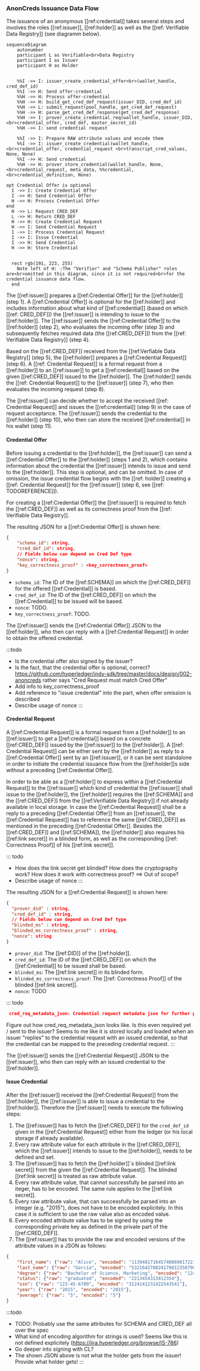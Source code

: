 ### AnonCreds Issuance Data Flow

The issuance of an anonymous [[ref:credential]] takes several steps and involves the roles [[ref:issuer]], [[ref:holder]] as well as the [[ref: Verifiable Data Registry]] (see diagramm below).

```mermaid
sequenceDiagram
    autonumber
    participant L as Verifiable<br>Data Registry
    participant I as Issuer
    participant H as Holder  


    %%I ->> I: issuer_create_credential_offer<br>(wallet_handle, cred_def_id)
    %%I ->> H: Send offer-credential
    %%H ->> H: Process offer-credential
    %%H ->> H: build_get_cred_def_request(issuer_DID, cred_def_id)
    %%H ->> L: submit_request(pool_handle, get_cred_def_request)
    %%H ->> H: parse_get_cred_def_response(get_cred_def_response)
    %%H ->> I: prover_create_credential_req(wallet_handle, issuer_DID,<br>credential_offer, cred_def, master_secret_id)
    %%H ->> I: send credential request
 
    %%I ->> I: Prepare RAW attribute values and encode them
    %%I ->> I: issuer_create_credential(wallet_handle,<br>credential_offer, credential_request <br>transcript_cred_values, None, None)
    %%I ->> H: Send credential
    %%H ->> H: prover_store_credential(wallet_handle, None,<br>credential_request, meta_data, %%credential,<br>credential_definition, None)

opt Credential Offer is optional
  I ->> I: Create Credential Offer
  I ->> H: Send Credential Offer
  H ->> H: Process Credential Offer
end
  H ->> L: Request CRED_DEF
  L ->> H: Return CRED_DEF
  H ->> H: Create Credential Request
  H ->> I: Send Credential Request
  I ->> I: Process Credential Request
  I ->> I: Issue Credential
  I ->> H: Send Credential
  H ->> H: Store Credential


  rect rgb(191, 223, 255)
    Note left of H: 💡The "Verifier" and "Schema Publisher" roles are<br>omitted in this diagram, since it is not required<br>for the credential issuance data flow.
  end
```

The [[ref:issuer]] prepares a [[ref:Credential Offer]] for the [[ref:holder]] (step 1). A [[ref:Credential Offer]] is optional for the [[ref:holder]] and includes information about what kind of [[ref:credential]] (based on which [[ref: CRED_DEF]]) the [[ref:issuer]] is intending to issue to the [[ref:holder]]. The [[ref:issuer]] sends the [[ref:Credential Offer]] to the [[ref:holder]] (step 2), who evaluates the incoming offer (step 3) and subsequently fetches required data (the [[ref:CRED_DEF]]) from the [[ref: Verifiable Data Registry]] (step 4).

Based on the [[ref:CRED_DEF]] received from the [[ref:Verfiable Data Registry]] (step 5), the [[ref:holder]] prepares a [[ref:Credential Request]] (step 6). A [[ref: Credential Request]] is a formal request from a [[ref:holder]] to an [[ref:issuer]] to get a [[ref:credential]] based on the given [[ref:CRED_DEF]] issued to the [[ref:holder]]. The [[ref:holder]] sends the [[ref: Credential Request]] to the [[ref:issuer]] (step 7), who then evaluates the incoming request (step 8).

The [[ref:issuer]] can decide whether to accept the received [[ref: Credential Request]] and issues the [[ref:credential]] (step 9) in the case of request acceptance. The [[ref:issuer]] sends the credential to the [[ref:holder]] (step 10), who then can store the received [[ref:credential]] in his wallet (step 11).


#### Credential Offer

Before issuing a credential to the [[ref:holder]], the [[ref:issuer]] can send a [[ref:Credential Offer]] to the [[ref:holder]] (steps 1 and 2), which contains information about the credential the [[ref:issuer]] intends to issue and send to the [[ref:holder]]. This step is optional, and can be omitted. In case of omission, the issue credential flow begins with the [[ref: holder]] creating a [[ref: Credential Request]] for the [[ref:issuer]] (step 6, see [[ref: TODOREFERENCE]]).

For creating a [[ref:Credential Offer]] the [[ref:issuer]] is required to fetch the [[ref:CRED_DEF]] as well as its correctness proof from the [[ref: Verifiable Data Registry]].

The resulting JSON for a [[ref:Credential Offer]] is shown here:

```json
{
    "schema_id": string,
    "cred_def_id": string,
    // Fields below can depend on Cred Def type
    "nonce": string,
    "key_correctness_proof" : <key_correctness_proof>
}
```
* `schema_id`: The ID of the [[ref:SCHEMA]] on which the [[ref:CRED_DEF]] for the offered [[ref:Credential]] is based.
* `cred_def_id`: The ID of the [[ref:CRED_DEF]] on which the [[ref:Credential]] to be issued will be based.
* `nonce`: TODO.
* `key_correctness_proof`: TODO.

The [[ref:issuer]] sends the [[ref:Credential Offer]] JSON to the [[ref:holder]], who then can reply with a [[ref:Credential Request]] in order to obtain the offered credential.

:::todo
 - Is the credential offer also signed by the issuer?
 - Is the fact, that the credential offer is optional, correct? https://github.com/hyperledger/indy-sdk/tree/master/docs/design/002-anoncreds rather says "Cred Request must match Cred Offer"
 - Add info to key_correctness_proof
 - Add reference to "issue credential" into the part, when offer omission is described
 - Describe usage of nonce
:::

#### Credential Request

A [[ref:Credential Request]] is a formal request from a [[ref:holder]] to an [[ref:issuer]] to get a [[ref:credential]] based on a concrete [[ref:CRED_DEF]] issued by the [[ref:issuer]] to the [[ref:holder]]. A [[ref: Credential Request]] can be either sent by the [[ref:holder]] as reply to a [[ref:Credential Offer]] sent by an [[ref:issuer]], or it can be sent standalone in order to initiate the credential issuance flow from the [[ref:holder]]s side without a preceding [[ref:Credential Offer]]. 

In order to be able as a [[ref:holder]] to express within a [[ref:Credential Request]] to the [[ref:issuer]] which kind of credential the [[ref:issuer]] shall issue to the [[ref:holder]], the [[ref:holder]] requires the [[ref:SCHEMA]] and the [[ref:CRED_DEF]] from the [[ref:Verifiable Data Registry]] if not already available in local storage. In case the [[ref:Credential Request]] shall be a reply to a preceding [[ref:Credential Offer]] from an [[ref:issuer]], the [[ref:Credential Request]] has to reference the same [[ref:CRED_DEF]] as mentioned in the preceding [[ref:Credential Offer]]. Besides the [[ref:CRED_DEF]] and [[ref:SCHEMA]], the [[ref:holder]] also requires his [[ref:link secret]] in a blinded form, as well as the corresponding [[ref: Correctness Proof]] of his [[ref:link secret]].

::: todo
- How does the link secret get blinded? How does the cryptography work? How does it work with correctness proof? ==> Out of scope?
- Describe usage of nonce
:::

The resulting JSON for a [[ref:Credential Request]] is shown here:

```json
{
  "prover_did" : string,
  "cred_def_id" : string,
  // Fields below can depend on Cred Def type
  "blinded_ms" : string,
  "blinded_ms_correctness_proof" : string,
  "nonce": string
}
```
* `prover_did`: The [[ref:DID]] of the [[ref:holder]].
* `cred_def_id`: The ID of the [[ref:CRED_DEF]] on which the [[ref:Credential]] to be issued shall be based.
* `blinded_ms`: The [[ref:link secret]] in its blinded form.
* `blinded_ms_correctness_proof`: The [[ref: Correctness Proof]] of the blinded [[ref:link secret]].
* `nonce`: TODO

::: todo
```json
 cred_req_metadata_json: Credential request metadata json for further processing of received form 
```
Figure out how cred_req_metadata_json looks like. Is this even required yet / sent to the issuer? Seems to me like it is stored locally and loaded when an issuer "replies" to the credential request with an issued credential, so that the credential can be mapped to the preceding credential request.
:::

The [[ref:issuer]] sends the [[ref:Credential Request]] JSON to the [[ref:issuer]], who then can reply with an issued credential to the [[ref:holder]].


#### Issue Credential

After the [[ref:issuer]] received the [[ref:Credential Request]] from the [[ref:holder]], the [[ref:issuer]] is able to issue a credential to the [[ref:holder]]. Therefore the [[ref:issuer]] needs to execute the following steps:

1. The [[ref:issuer]] has to fetch the [[ref:CRED_DEF]] for the `cred_def_id` given in the [[ref:Credential Request]] either from the ledger (or his local storage if already available).
2. Every raw attribute value for each attribute in the [[ref:CRED_DEF]], which the [[ref:issuer]] intends to issue to the [[ref:holder]], needs to be defined and set.
3. The [[ref:issuer]] has to fetch the [[ref:holder]]`s blinded [[ref:link secret]] from the given the [[ref:Credential Request]]. The blinded [[ref:link secret]] is treated as raw attribute value.
4. Every raw attribute value, that cannot successfully be parsed into an iteger, has to be encoded. The same rule applies to the [[ref:link secret]].
5. Every raw attribute value, that can successfully be parsed into an integer (e.g. "2015"), does not have to be encoded explicitely. In this case it is sufficient to use the raw value also as encoded value.
6. Every encoded attribute value has to be signed by using the corresponding private key as defined in the private part of the [[ref:CRED_DEF]].
7. The [[ref:issuer]] has to provide the raw and encoded versions of the attribute values in a JSON as follows:


```json
{
    "first_name": {"raw": "Alice", "encoded": "1139481716457488690172217916278103335"},
    "last_name": {"raw": "Garcia", "encoded": "5321642780241790123587902456789123452"},
    "degree": {"raw": "Bachelor of Science, Marketing", "encoded": "12434523576212321"},
    "status": {"raw": "graduated", "encoded": "2213454313412354"},
    "ssn": {"raw": "123-45-6789", "encoded": "3124141231422543541"},
    "year": {"raw": "2015", "encoded": "2015"},
    "average": {"raw": "5", "encoded": "5"}
}
```

:::todo
- TODO: Probably use the same attributes for SCHEMA and CRED_DEF all over the spec
- What kind of encoding algorithm for strings is used? Seems like this is not defined explicitely (https://jira.hyperledger.org/browse/IS-786)
- Go deeper into signing with CL?
- The shown JSON above is not what the holder gets from the issuer! Provide what holder gets!
:::
